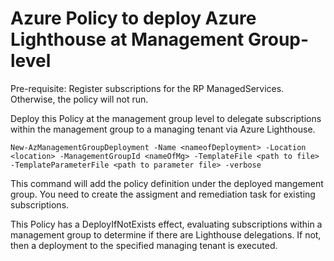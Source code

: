 # Azure Policy to deploy Azure Lighthouse at Management Group-level

Pre-requisite: Register subscriptions for the RP ManagedServices. Otherwise, the policy will not run.

Deploy this Policy at the management group level to delegate subscriptions within the management group to a managing tenant via Azure Lighthouse. 

`
New-AzManagementGroupDeployment -Name <nameofDeployment> -Location <location> -ManagementGroupId <nameOfMg> -TemplateFile <path to file> -TemplateParameterFile <path to parameter file> -verbose
`

This command will add the policy definition under the deployed mangement group. You need to create the assigment and remediation task for existing subscriptions.

This Policy has a DeployIfNotExists effect, evaluating subscriptions within a management group to determine if there are Lighthouse delegations. If not, then a deployment to the specified managing tenant is executed. 

